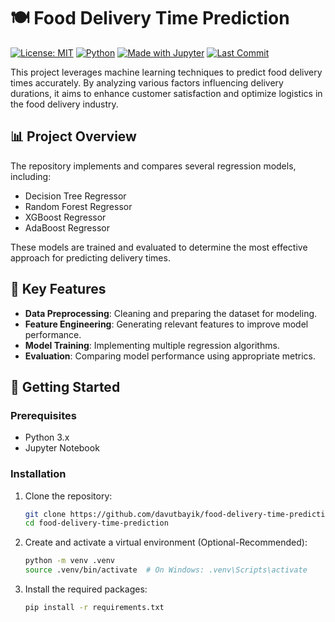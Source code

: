 # 🍽️ Food Delivery Time Prediction

[![License: MIT](https://img.shields.io/badge/License-MIT-blue.svg)](LICENSE)
[![Python](https://img.shields.io/badge/Python-3.9%2B-blue.svg)](https://www.python.org/)
[![Made with Jupyter](https://img.shields.io/badge/Made%20with-Jupyter-orange.svg)](https://jupyter.org/)
[![Last Commit](https://img.shields.io/github/last-commit/davutbayik/food-delivery-time-prediction)](https://github.com/davutbayik/food-delivery-time-prediction/commits/main)

This project leverages machine learning techniques to predict food delivery times accurately. By analyzing various factors influencing delivery durations, it aims to enhance customer satisfaction and optimize logistics in the food delivery industry.

## 📊 Project Overview

The repository implements and compares several regression models, including:

- Decision Tree Regressor
- Random Forest Regressor
- XGBoost Regressor
- AdaBoost Regressor

These models are trained and evaluated to determine the most effective approach for predicting delivery times.

## 🧠 Key Features

- **Data Preprocessing**: Cleaning and preparing the dataset for modeling.
- **Feature Engineering**: Generating relevant features to improve model performance.
- **Model Training**: Implementing multiple regression algorithms.
- **Evaluation**: Comparing model performance using appropriate metrics.


## 🚀 Getting Started

### Prerequisites

- Python 3.x
- Jupyter Notebook

### Installation

1. Clone the repository:

   ```bash
   git clone https://github.com/davutbayik/food-delivery-time-prediction.git
   cd food-delivery-time-prediction

2. Create and activate a virtual environment (Optional-Recommended):

   ```bash
   python -m venv .venv
   source .venv/bin/activate  # On Windows: .venv\Scripts\activate

3. Install the required packages:
   ```bash
   pip install -r requirements.txt
